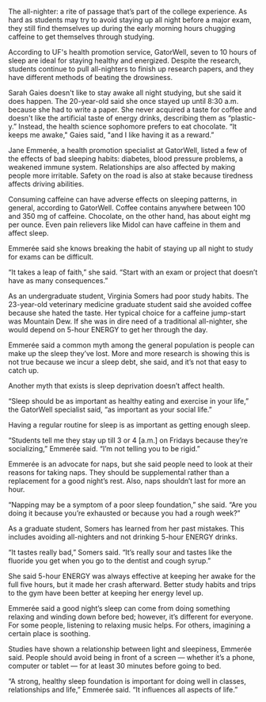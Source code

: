 The all-nighter: a rite of passage that’s part of the college experience. As hard as students may try to avoid staying up all night before a major exam, they still find themselves up during the early morning hours chugging caffeine to get themselves through studying.

According to UF's health promotion service, GatorWell, seven to 10 hours of sleep are ideal for staying healthy and energized. Despite the research, students continue to pull all-nighters to finish up research papers, and they have different methods of beating the drowsiness.

Sarah Gaies doesn't like to stay awake all night studying, but she said it does happen. The 20-year-old said she once stayed up until 8:30 a.m. because she had to write a paper. She never acquired a taste for coffee and doesn't like the artificial taste of energy drinks, describing them as “plastic-y.”  Instead, the health science sophomore prefers to eat chocolate. 
 “It keeps me awake," Gaies said, "and I like having it as a reward.”

Jane Emmerée, a health promotion specialist at GatorWell, listed a few of the effects of bad sleeping habits: diabetes, blood pressure problems, a weakened immune system. Relationships are also affected by making people more irritable. Safety on the road is also at stake because tiredness affects driving abilities.

Consuming caffeine can have adverse effects on sleeping patterns, in general, according to GatorWell.  Coffee contains anywhere between 100 and 350 mg of caffeine.  Chocolate, on the other hand, has about eight mg per ounce.  Even pain relievers like Midol can have caffeine in them and affect sleep.

Emmerée said she knows breaking the habit of staying up all night to study for exams can be difficult. 

“It takes a leap of faith,” she said.  “Start with an exam or project that doesn’t have as many consequences.”	

As an undergraduate student, Virginia Somers had poor study habits. The 23-year-old veterinary medicine graduate student said she avoided coffee because she hated the taste.  Her typical choice for a caffeine jump-start was Mountain Dew. If she was in dire need of a traditional all-nighter, she would depend on 5-hour ENERGY to get her through the day.

Emmerée said a common myth among the general population is people can make up the sleep they’ve lost. More and more research is showing this is not true because we incur a sleep debt, she said, and it’s not that easy to catch up.

Another myth that exists is sleep deprivation doesn’t affect health.

“Sleep should be as important as healthy eating and exercise in your life,” the GatorWell specialist said, “as important as your social life.”

Having a regular routine for sleep is as important as getting enough sleep.

“Students tell me they stay up till 3 or 4 [a.m.] on Fridays because they’re socializing,” Emmerée said.  “I’m not telling you to be rigid.” 

Emmerée is an advocate for naps, but she said people need to look at their reasons for taking naps. They should be supplemental rather than a replacement for a good night’s rest. Also, naps shouldn’t last for more an hour. 

“Napping may be a symptom of a poor sleep foundation,” she said. “Are you doing it because you’re exhausted or because you had a rough week?” 

As a graduate student, Somers has learned from her past mistakes. This includes avoiding all-nighters and not drinking 5-hour ENERGY drinks.

“It tastes really bad,” Somers said. “It’s really sour and tastes like the fluoride you get when you go to the dentist and cough syrup.”

She said 5-hour ENERGY was always effective at keeping her awake for the full five hours, but it made her crash afterward. Better study habits and trips to the gym have been better at keeping her energy level up.

Emmerée said a good night’s sleep can come from doing something relaxing and winding down before bed; however, it’s different for everyone. For some people, listening to relaxing music helps.  For others, imagining a certain place is soothing.

Studies have shown a relationship between light and sleepiness, Emmerée said. People should avoid being in front of a screen — whether it’s a phone, computer or tablet — for at least 30 minutes before going to bed.

“A strong, healthy sleep foundation is important for doing well in classes, relationships and life,” Emmerée said. “It influences all aspects of life.”

